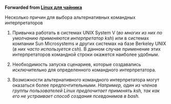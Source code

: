 **Forwarded from [Linux для чайника](https://t.me/os_linux_ru/834)**

Несколько причин для выбора альтернативных командных интерпретаторов

1. Привычка работать в системах UNIX System V (*во многих из них по умолчанию применяются интерпретатор ksh*) или в системах компании Sun Microsystems и других системах на базе Berkeley UNIX (*в них часто используется csh*). В данном случае применение этих интерпретаторов командной строки окажется наиболее удобным.

2. Необходимость запуска сценариев, которые создавались исключительно для определенного командного интерпретатора.

3. Возможности альтернативного командного интерпретатора могут оказаться более предпочтительными. *Например, один из членов группы пользователей Linux предпочитает применять ksh, так как его не устраивает способ создания псевдонимов в bash.*